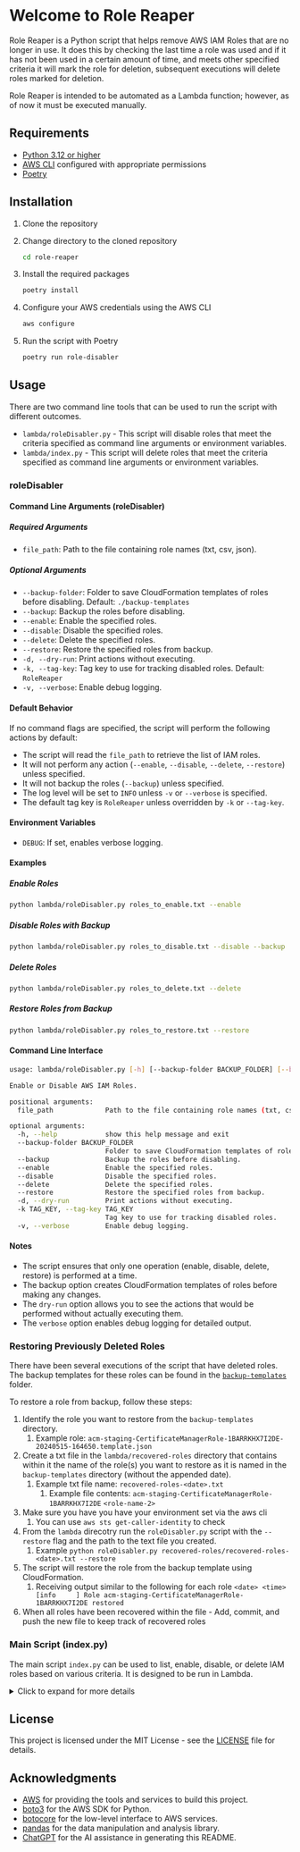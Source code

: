# Welcome to Role Reaper

Role Reaper is a Python script that helps remove AWS IAM Roles that are no longer in use. It does this by checking the last time a role was used and if it has not been used in a certain amount of time, and meets other specified criteria it will mark the role for deletion, subsequent executions will delete roles marked for deletion.

Role Reaper is intended to be automated as a Lambda function; however, as of now it must be executed manually.

## Requirements

- [Python 3.12 or higher](https://www.python.org/downloads/)
- [AWS CLI](https://docs.aws.amazon.com/cli/latest/userguide/getting-started-install.html) configured with appropriate permissions
- [Poetry](https://python-poetry.org/docs/#installation)

## Installation

1. Clone the repository
1. Change directory to the cloned repository

   ```sh
   cd role-reaper
   ```

1. Install the required packages

   ```sh
   poetry install
   ```

1. Configure your AWS credentials using the AWS CLI

   ```sh
   aws configure
   ```

1. Run the script with Poetry

   ```sh
   poetry run role-disabler
   ```

## Usage

There are two command line tools that can be used to run the script with different outcomes.

- `lambda/roleDisabler.py` - This script will disable roles that meet the criteria specified as command line arguments or environment variables.
- `lambda/index.py` - This script will delete roles that meet the criteria specified as command line arguments or environment variables.

### roleDisabler

#### Command Line Arguments (roleDisabler)

##### Required Arguments

- `file_path`: Path to the file containing role names (txt, csv, json).

##### Optional Arguments

- `--backup-folder`: Folder to save CloudFormation templates of roles before disabling. Default: `./backup-templates`
- `--backup`: Backup the roles before disabling.
- `--enable`: Enable the specified roles.
- `--disable`: Disable the specified roles.
- `--delete`: Delete the specified roles.
- `--restore`: Restore the specified roles from backup.
- `-d, --dry-run`: Print actions without executing.
- `-k, --tag-key`: Tag key to use for tracking disabled roles. Default: `RoleReaper`
- `-v, --verbose`: Enable debug logging.

#### Default Behavior

If no command flags are specified, the script will perform the following actions by default:

- The script will read the `file_path` to retrieve the list of IAM roles.
- It will not perform any action (`--enable`, `--disable`, `--delete`, `--restore`) unless specified.
- It will not backup the roles (`--backup`) unless specified.
- The log level will be set to `INFO` unless `-v` or `--verbose` is specified.
- The default tag key is `RoleReaper` unless overridden by `-k` or `--tag-key`.

#### Environment Variables

- `DEBUG`: If set, enables verbose logging.

#### Examples

##### Enable Roles

```sh
python lambda/roleDisabler.py roles_to_enable.txt --enable
```

##### Disable Roles with Backup

```sh
python lambda/roleDisabler.py roles_to_disable.txt --disable --backup
```

##### Delete Roles

```sh
python lambda/roleDisabler.py roles_to_delete.txt --delete
```

##### Restore Roles from Backup

```sh
python lambda/roleDisabler.py roles_to_restore.txt --restore
```

#### Command Line Interface

```sh
usage: lambda/roleDisabler.py [-h] [--backup-folder BACKUP_FOLDER] [--backup] [--enable] [--disable] [--delete] [--restore] [-d] [-k TAG_KEY] [-v] file_path

Enable or Disable AWS IAM Roles.

positional arguments:
  file_path             Path to the file containing role names (txt, csv, json).

optional arguments:
  -h, --help            show this help message and exit
  --backup-folder BACKUP_FOLDER
                        Folder to save CloudFormation templates of roles before disabling.
  --backup              Backup the roles before disabling.
  --enable              Enable the specified roles.
  --disable             Disable the specified roles.
  --delete              Delete the specified roles.
  --restore             Restore the specified roles from backup.
  -d, --dry-run         Print actions without executing.
  -k TAG_KEY, --tag-key TAG_KEY
                        Tag key to use for tracking disabled roles.
  -v, --verbose         Enable debug logging.
```

#### Notes

- The script ensures that only one operation (enable, disable, delete, restore) is performed at a time.
- The backup option creates CloudFormation templates of roles before making any changes.
- The `dry-run` option allows you to see the actions that would be performed without actually executing them.
- The `verbose` option enables debug logging for detailed output.

### Restoring Previously Deleted Roles

There have been several executions of the script that have deleted roles. The backup templates for these roles can be found in the [`backup-templates`](./lambda/backup-templates/) folder.

To restore a role from backup, follow these steps:

1. Identify the role you want to restore from the `backup-templates` directory.
   1. Example role:
   `acm-staging-CertificateManagerRole-1BARRKHX7I2DE-20240515-164650.template.json`
2. Create a txt file in the `lambda/recovered-roles` directory that contains within it the name of the role(s) you want to restore as it is named in the `backup-templates` directory (without the appended date).
   1. Example txt file name:
   `recovered-roles-<date>.txt`
      1. Example file contents:
      `acm-staging-CertificateManagerRole-1BARRKHX7I2DE`
      `<role-name-2>`
3. Make sure you have you have your environment set via the aws cli
   1. You can use `aws sts get-caller-identity` to check
4. From the `lambda` direcotry run the `roleDisabler.py` script with the `--restore` flag and the path to the text file you created.
   1. Example
    `python roleDisabler.py recovered-roles/recovered-roles-<date>.txt --restore`
5. The script will restore the role from the backup template using CloudFormation.
   1. Receiving output similar to the following for each role
   `<date> <time> [info     ] Role acm-staging-CertificateManagerRole-1BARRKHX7I2DE restored`
6. When all roles have been recovered within the file - Add, commit, and push the new file to keep track of recovered roles

### Main Script (index.py)

The main script `index.py` can be used to list, enable, disable, or delete IAM roles based on various criteria. It is designed to be run in Lambda.

<details><summary>Click to expand for more details</summary>.

#### Command Line Arguments

##### Required

- None

##### Optional

- `-b, --bucket`: S3 bucket to store the output. Default: None.
- `-f, --force`: Force delete/disable unused roles. Default: False.
- `-F, --bucket-folder`: S3 bucket folder to store the output. Default: `role-reaper`.
- `-C, --ci-cd`: Run in CI/CD mode. Default: False.
- `-D, --delete`: Delete unused roles. Default: False.
- `-d, --dry-run`: Dry run mode. Default: False.
- `-g, --github-token`: GitHub token for CI/CD mode. Default: None.
- `-L, --lambda-mode`: Run in Lambda mode. Default: False.
- `-o, --output-format`: Output format (json, csv, table, txt, md). Comma-separated for multiple formats. Default: `table`.
- `-P, --target-prod`: Target production roles. Default: False.
- `-q, --quiet`: Quiet mode. Default: False.
- `-S, --target-stacks`: Target roles in CloudFormation stacks. Default: False.
- `-t, --tag-key`: Tag key to use for tagging roles. Default: `RoleReaper`.
- `-v, --debug`: Enable debug logging. Default: False.
- `-w, --output-file`: Output file path. If not provided, output will be printed to stdout. Comma-separated for multiple formats. Default: None.
- `-X, --disable-roles`: Disable unused roles. Default: False.
- `-E, --enable-roles`: Enable disabled roles. Default: False.
- `--delete-on`: Delete roles on a specific date (YYYY-MM-DD). Default: None.
- `--delete-after`: Delete roles after a specific number of days. Default: None.
- `--disable-on`: Disable roles on a specific date (YYYY-MM-DD). Default: None.
- `--disable-after`: Disable roles after a specific number of days. Default: None.
- `--exclude-patterns`: Comma-separated list of patterns to exclude from role reaping. Default: None.

#### Default Behavior [index.py]

If no command flags are specified, the script will perform the following actions by default:

- The script will list all IAM roles.
- It will not perform any action (`--enable`, `--disable`, `--delete`) unless specified.
- The log level will be set to `INFO` unless `-v` or `--debug` is specified.
- The default tag key is `RoleReaper` unless overridden by `-t` or `--tag-key`.

#### Environment Variables [index.py]

The script can be configured using the following environment variables:

- `BUCKET_NAME`: S3 bucket to store the output. Default: None.
- `BUCKET_FOLDER`: S3 bucket folder to store the output. Default: `role-reaper`.
- `CI_CD`: Run in CI/CD mode. Default: False.
- `DELETE`: Delete unused roles. Default: False.
- `DRY_RUN`: Dry run mode. Default: False.
- `GITHUB_TOKEN`: GitHub token for CI/CD mode. Default: None.
- `LAMBDA`: Run in Lambda mode. Default: False.
- `OUTPUT_FORMAT`: Output format (json, csv, table, txt, md). Comma separated for multiple formats. Default: `table`.
- `TARGET_PROD`: Target production roles. Default: False.
- `QUIET`: Quiet mode. Default: False.
- `TARGET_STACKS`: Target roles in CloudFormation stacks. Default: False.
- `TAG_KEY`: Tag key to use for tagging roles. Default: `RoleReaper`.
- `DEBUG`: Enable debug logging. Default: False.
- `OUTPUT_FILE`: Output file path. If not provided, output will be printed to stdout. Comma separated for multiple formats. Default: None.
- `DISABLE_ROLES`: Disable unused roles. Default: False.
- `ENABLE_ROLES`: Enable disabled roles. Default: False.
- `DELETE_ON`: Delete roles on a specific date (YYYY-MM-DD). Default: None.
- `DELETE_AFTER`: Delete roles after a specific number of days. Default: None.
- `DISABLE_ON`: Disable roles on a specific date (YYYY-MM-DD). Default: None.
- `DISABLE_AFTER`: Disable roles after a specific number of days. Default: None.
- `EXCLUDE_PATTERNS`: Comma separated list of patterns to exclude from role reaping. Default: None.

#### Example Usage

##### Delete Roles [index.py]

```sh
python lambda/index.py --delete
```

##### Disable Roles with Backup [index.py]

```sh
python lambda/index.py --disable --backup
```

##### Enable Roles [index.py]

```sh
python lambda/index.py --enable
```

##### Use in Lambda Mode

```sh
python lambda/index.py -L
```

#### Command Line Interface [index.py]

```sh
usage: lambda/index.py [-h] [-b BUCKET] [-f] [-F BUCKET_FOLDER] [-C] [-D] [-d] [-g GITHUB_TOKEN] [-L] [-o OUTPUT_FORMAT] [-P] [-q] [-S] [-t TAG_KEY] [-v] [-w OUTPUT_FILE] [-X] [-E] [--delete-on DELETE_ON] [--delete-after DELETE_AFTER] [--disable-on DISABLE_ON] [--disable-after DISABLE_AFTER] [--exclude-patterns EXCLUDE_PATTERNS]

List AWS IAM Roles and output in various formats.

optional arguments:
  -h, --help            show this help message and exit
  -b BUCKET, --bucket BUCKET
                        S3 bucket to store the output
  -f, --force           Force delete/disable unused roles
  -F BUCKET_FOLDER, --bucket-folder BUCKET_FOLDER
                        S3 bucket folder to store the output
  -C, --ci-cd           Run in CI/CD mode
  -D, --delete          Delete unused roles
  -d, --dry-run         Dry run mode
  -g GITHUB_TOKEN, --github-token GITHUB_TOKEN
                        GitHub token for CI/CD mode
  -L, --lambda-mode     Run in Lambda mode
  -o OUTPUT_FORMAT, --output-format OUTPUT_FORMAT
                        Output format [json, csv, table, txt, md]. Comma separated for multiple formats. Default: table
  -P, --target-prod     Target production roles
  -q, --quiet           Quiet mode
  -S, --target-stacks   Target roles in CloudFormation stacks
  -t TAG_KEY, --tag-key TAG_KEY
                        Tag key to use for tagging roles
  -v, --debug           Enable debug logging
  -w OUTPUT_FILE, --output-file OUTPUT_FILE
                        Output file path. If not provided, output will be printed to stdout [Comma separated for multiple formats]
  -X, --disable-roles   Disable unused roles
  -E, --enable-roles    Enable disabled roles
  --delete-on DELETE_ON
                        Delete roles on a specific date (YYYY-MM-DD)
  --delete-after DELETE_AFTER
                        Delete roles after a specific number of days
  --disable-on DISABLE_ON
                        Disable roles on a specific date (YYYY-MM-DD)
  --disable-after DISABLE_AFTER
                        Disable roles after a specific number of days
  --exclude-patterns EXCLUDE_PATTERNS
                        Comma separated list of patterns to exclude from role reaping
```

#### Notes [index.py]

- The script ensures that only one operation (enable, disable, delete) is performed at a time.
- The backup option creates CloudFormation templates of roles before making any changes.
- The `dry-run` option allows you to see the actions that would be performed without actually executing them.
- The `debug` option enables verbose logging for detailed output.

</details>

## License

This project is licensed under the MIT License - see the [LICENSE](LICENSE) file for details.

## Acknowledgments

- [AWS](https://aws.amazon.com/) for providing the tools and services to build this project.
- [boto3](https://boto3.amazonaws.com/v1/documentation/api/latest/index.html) for the AWS SDK for Python.
- [botocore](https://botocore.amazonaws.com/v1/documentation/api/latest/index.html) for the low-level interface to AWS services.
- [pandas](https://pandas.pydata.org/) for the data manipulation and analysis library.
- [ChatGPT](https://chat.openai.com/) for the AI assistance in generating this README.
